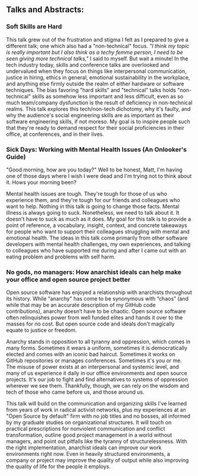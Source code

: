 ## Talks and Abstracts:
### Soft Skills are Hard
This talk grew out of the frustration and stigma I felt as I prepared to give a different talk; one which also had a "non-technical" focus. _"I think my topic is really important but I also think as a techy femme person, I need to be seen giving more technical talks,"_ I said to myself. But wait a minute! In the tech industry today, skills and conference talks are overlooked and undervalued when they focus on things like interpersonal communication, justice in hiring, ethics in general, emotional sustainability in the workplace, and anything else firmly outside the realm of either hardware or software techniques. The bias favoring "hard skills" and "technical" talks holds "non-technical" skills as somehow less important and less difficult, even as so much team/company dysfunction is the result of deficiency in non-technical realms. This talk explores this tech/non-tech dichotomy, why it's faulty, and why the audience's social engineering skills are as important as their software engineering skills, if not moreso. My goal is to inspire people such that they're ready to demand respect for their social proficiencies in their office, at conferences, and in their lives.

### Sick Days: Working with Mental Health Issues (An Onlooker's Guide) 
"Good morning, how are you today?" Well to be honest, Matt, I'm having one of those days where I wish I were dead and I'm trying not to think about it. Hows your morning been?

Mental health issues are tough. They're tough for those of us who experience them, and they're tough for our friends and colleagues who want to help. Nothing in this talk is going to change those facts. Mental illness is always going to suck. Nonetheless, we need to talk about it. It doesn't have to suck as much as it does. My goal for this talk is to provide a point of reference, a vocabulary, insight, context, and concrete takeaways for people who want to support their colleagues struggling with mental and emotional health. The ideas in this talk come primarily from other software developers with mental health challenges, my own experiences, and talking to colleagues who have supported me during and after I came out with an eating problem and problems with self harm.


### No gods, no managers: How anarchist ideals can help make your office and open source project better

Open source software has enjoyed a relationship with anarchists throughout its history. While “anarchy" has come to be synonymous with “chaos” (and while that may be an accurate description of my GitHub code contributions), anarchy doesn’t have to be chaotic. Open source software often relinquishes power from well funded elites and hands it over to the masses for no cost. But open source code and ideals don't magically equate to justice or freedom. 

Anarchy stands in opposition to all tyranny and oppression, which comes in many forms. Sometimes it wears a uniform, sometimes it is democratically elected and comes with an iconic bad haircut. Sometimes it works on GitHub repositories or manages conferences. Sometimes it's you or me. The misuse of power exists at an interpersonal and systemic level, and many of us experience it daily in our office environments and open source projects. It's our job to fight and find alternatives to systems of oppression wherever we see them. Thankfully, though, we can rely on the wisdom and tech of those who came before us, and those around us.

This talk will build on the communication and organizing skills I've learned from years of work in radical activist networks, plus my experiences at an "Open Source by default" firm with no job titles and no bosses, all informed by my graduate studies on organizational structures. It will touch on practical prescriptions for nonviolent communication and conflict transformation, outline good project management in a world without managers, and point out pitfalls like the tyranny of structurelessness. With the right implementation, anarchist ideals can improve our work environments right now. Even in heavily structured environments, a company or project may improve the quality of output while also improving the quality of life for the people it employs.
